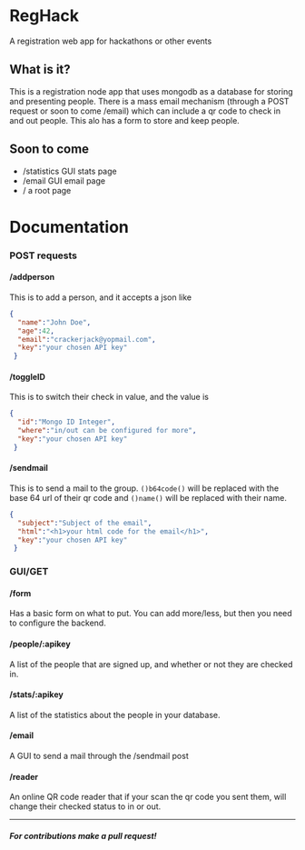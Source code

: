 # RegHack
A registration web app for hackathons or other events

## What is it?

This is a registration node app that uses mongodb as a database for storing and presenting people. There is a mass email mechanism (through a POST request or soon to come /email) which can include a qr code to check in and out people. This alo has a form to store and keep people. 

## Soon to come

- /statistics GUI stats page
- /email GUI email page
- / a root page

# Documentation
### POST requests

#### /addperson

This is to add a person, and it accepts a json like
```json
{
  "name":"John Doe",
  "age":42,
  "email":"crackerjack@yopmail.com",
  "key":"your chosen API key"
 }
 ```
 #### /toggleID

This is to switch their check in value, and the value is
```json
{
  "id":"Mongo ID Integer",
  "where":"in/out can be configured for more",
  "key":"your chosen API key"
 }
 ```
 #### /sendmail

This is to send a mail to the group. `()b64code()` will be replaced with the base 64 url of their qr code and `()name()` will be replaced with their name.
```json
{
  "subject":"Subject of the email",
  "html":"<h1>your html code for the email</h1>",
  "key":"your chosen API key"
 }
 ```
 
 ### GUI/GET
 
 #### /form
 
 Has a basic form on what to put. You can add more/less, but then you need to configure the backend.
 
 #### /people/:apikey
 
 A list of the people that are signed up, and whether or not they are checked in.

#### /stats/:apikey
 
A list of the statistics about the people in your database.
 #### /email
 
A GUI to send a mail through the /sendmail post
 
 #### /reader
 
 An online QR code reader that if your scan the qr code you sent them, will change their checked status to in or out.
 
 <hr>
 
 ##### For contributions make a pull request!
